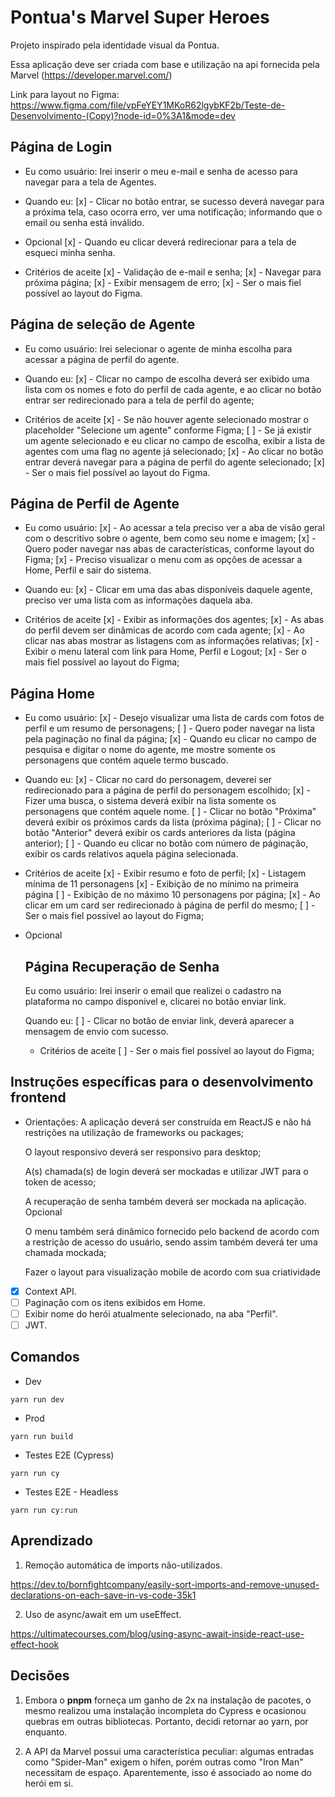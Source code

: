 # Pontua's Marvel Super Heroes

Projeto inspirado pela identidade visual da Pontua.

Essa aplicação deve ser criada com base e utilização na api fornecida pela Marvel (https://developer.marvel.com/)

Link para layout no Figma: https://www.figma.com/file/vpFeYEY1MKoR62lgybKF2b/Teste-de-Desenvolvimento-(Copy)?node-id=0%3A1&mode=dev

## Página de Login

- Eu como usuário:
  Irei inserir o meu e-mail e senha de acesso para navegar para a tela de Agentes.

- Quando eu:
  [x] - Clicar no botão entrar, se sucesso deverá navegar para a próxima tela, caso ocorra erro, ver uma notificação; informando que o email ou senha está inválido.

- Opcional
  [x] - Quando eu clicar deverá redirecionar para a tela de esqueci minha senha.

- Critérios de aceite
  [x] - Validação de e-mail e senha;
  [x] - Navegar para próxima página;
  [x] - Exibir mensagem de erro;
  [x] - Ser o mais fiel possível ao layout do Figma.

## Página de seleção de Agente

- Eu como usuário:
  Irei selecionar o agente de minha escolha para acessar a página de perfil do agente.

- Quando eu:
  [x] - Clicar no campo de escolha deverá ser exibido uma lista com os nomes e foto do perfil de cada agente, e ao clicar no botão entrar ser redirecionado para a tela de perfil do agente;

- Critérios de aceite
  [x] - Se não houver agente selecionado mostrar o placeholder "Selecione um agente" conforme Figma;
  [ ] - Se já existir um agente selecionado e eu clicar no campo de escolha, exibir a lista de agentes com uma flag no agente já selecionado;
  [x] - Ao clicar no botão entrar deverá navegar para a página de perfil do agente selecionado;
  [x] - Ser o mais fiel possível ao layout do Figma.

## Página de Perfil de Agente

- Eu como usuário:
  [x] - Ao acessar a tela preciso ver a aba de visão geral com o descritivo sobre o agente, bem como seu nome e imagem;
  [x] - Quero poder navegar nas abas de características, conforme layout do Figma;
  [x] - Preciso visualizar o menu com as opções de acessar a Home, Perfil e sair do sistema.

- Quando eu:
  [x] - Clicar em uma das abas disponíveis daquele agente, preciso ver uma lista com as informações
  daquela aba.

- Critérios de aceite
  [x] - Exibir as informações dos agentes;
  [x] - As abas do perfil devem ser dinâmicas de acordo com cada agente;
  [x] - Ao clicar nas abas mostrar as listagens com as informações relativas;
  [x] - Exibir o menu lateral com link para Home, Perfil e Logout;
  [x] - Ser o mais fiel possível ao layout do Figma;

## Página Home

- Eu como usuário:
  [x] - Desejo visualizar uma lista de cards com fotos de perfil e um resumo de personagens;
  [ ] - Quero poder navegar na lista pela paginação no final da página;
  [x] - Quando eu clicar no campo de pesquisa e digitar o nome do agente, me mostre somente os personagens que contém aquele termo buscado.

- Quando eu:
  [x] - Clicar no card do personagem, deverei ser redirecionado para a página de perfil do personagem escolhido;
  [x] - Fizer uma busca, o sistema deverá exibir na lista somente os personagens que contém aquele nome.
  [ ] - Clicar no botão "Próxima" deverá exibir os próximos cards da lista (próxima página);
  [ ] - Clicar no botão "Anterior" deverá exibir os cards anteriores da lista (página anterior);
  [ ] - Quando eu clicar no botão com número de páginação, exibir os cards relativos aquela página selecionada.

- Critérios de aceite
  [x] - Exibir resumo e foto de perfil;
  [x] - Listagem mínima de 11 personagens
  [x] - Exibição de no mínimo na primeira página
  [ ] - Exibição de no máximo 10 personagens por página;
  [x] - Ao clicar em um card ser redirecionado à página de perfil do mesmo;
  [ ] - Ser o mais fiel possível ao layout do Figma;

- Opcional

  ## Página Recuperação de Senha

  Eu como usuário:
  Irei inserir o email que realizei o cadastro na plataforma no campo disponivel e, clicarei no botão enviar link.

  Quando eu:
  [ ] - Clicar no botão de enviar link, deverá aparecer a mensagem de envio com sucesso.

  - Critérios de aceite
    [ ] - Ser o mais fiel possível ao layout do Figma;

## Instruções específicas para o desenvolvimento frontend

- Orientações:
  A aplicação deverá ser construída em ReactJS e não há restrições na utilização de frameworks ou packages;

  O layout responsivo deverá ser responsivo para desktop;

  A(s) chamada(s) de login deverá ser mockadas e utilizar JWT para o token de acesso;

  A recuperação de senha também deverá ser mockada na aplicação.
  Opcional

  O menu também será dinâmico fornecido pelo backend de acordo com a restrição de acesso do
  usuário, sendo assim também deverá ter uma chamada mockada;

  Fazer o layout para visualização mobile de acordo com sua criatividade

- [x] Context API.
- [ ] Paginação com os itens exibidos em Home.
- [ ] Exibir nome do herói atualmente selecionado, na aba "Perfil".
- [ ] JWT.

## Comandos

- Dev

`yarn run dev`

- Prod

`yarn run build`

- Testes E2E (Cypress)

`yarn run cy`

- Testes E2E - Headless

`yarn run cy:run`

## Aprendizado

1. Remoção automática de imports não-utilizados.

https://dev.to/bornfightcompany/easily-sort-imports-and-remove-unused-declarations-on-each-save-in-vs-code-35k1

2. Uso de async/await em um useEffect.

https://ultimatecourses.com/blog/using-async-await-inside-react-use-effect-hook

## Decisões

1. Embora o **pnpm** forneça um ganho de 2x na instalação de pacotes, o mesmo realizou uma instalação incompleta do Cypress e ocasionou quebras em outras bibliotecas. Portanto,
   decidi retornar ao yarn, por enquanto.

2. A API da Marvel possui uma característica peculiar: algumas entradas como "Spider-Man" exigem o hífen, porém outras como "Iron Man" necessitam de espaço. Aparentemente, isso é associado ao nome do herói em si.
